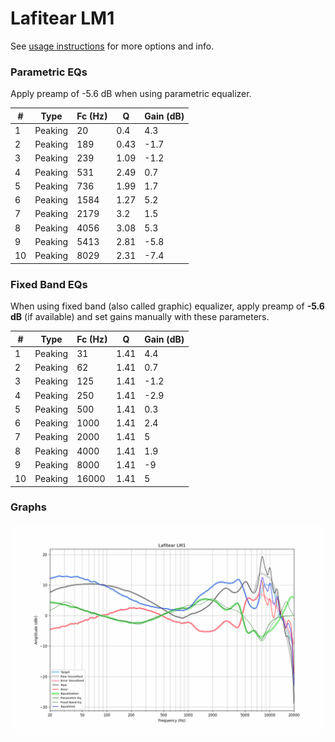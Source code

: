# Lafitear LM1
See [usage instructions](https://github.com/jaakkopasanen/AutoEq#usage) for more options and info.

### Parametric EQs
Apply preamp of -5.6 dB when using parametric equalizer.

|   # | Type    |   Fc (Hz) |    Q |   Gain (dB) |
|-----|---------|-----------|------|-------------|
|   1 | Peaking |        20 | 0.4  |         4.3 |
|   2 | Peaking |       189 | 0.43 |        -1.7 |
|   3 | Peaking |       239 | 1.09 |        -1.2 |
|   4 | Peaking |       531 | 2.49 |         0.7 |
|   5 | Peaking |       736 | 1.99 |         1.7 |
|   6 | Peaking |      1584 | 1.27 |         5.2 |
|   7 | Peaking |      2179 | 3.2  |         1.5 |
|   8 | Peaking |      4056 | 3.08 |         5.3 |
|   9 | Peaking |      5413 | 2.81 |        -5.8 |
|  10 | Peaking |      8029 | 2.31 |        -7.4 |

### Fixed Band EQs
When using fixed band (also called graphic) equalizer, apply preamp of **-5.6 dB** (if available) and set gains manually with these parameters.

|   # | Type    |   Fc (Hz) |    Q |   Gain (dB) |
|-----|---------|-----------|------|-------------|
|   1 | Peaking |        31 | 1.41 |         4.4 |
|   2 | Peaking |        62 | 1.41 |         0.7 |
|   3 | Peaking |       125 | 1.41 |        -1.2 |
|   4 | Peaking |       250 | 1.41 |        -2.9 |
|   5 | Peaking |       500 | 1.41 |         0.3 |
|   6 | Peaking |      1000 | 1.41 |         2.4 |
|   7 | Peaking |      2000 | 1.41 |         5   |
|   8 | Peaking |      4000 | 1.41 |         1.9 |
|   9 | Peaking |      8000 | 1.41 |        -9   |
|  10 | Peaking |     16000 | 1.41 |         5   |

### Graphs
![](./Lafitear%20LM1.png)
